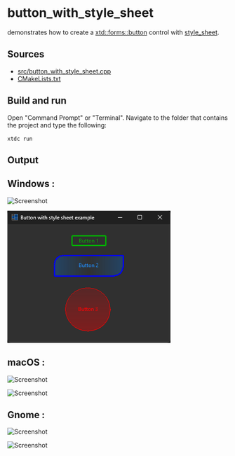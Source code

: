 # button_with_style_sheet

demonstrates how to create a [xtd::forms::button](https://gammasoft71.github.io/xtd/reference_guides/latest/classxtd_1_1forms_1_1button.html) control with [style_sheet](https://gammasoft71.github.io/xtd/reference_guides/latest/classxtd_1_1forms_1_1style__sheets_1_1style__sheet.html).

## Sources

* [src/button_with_style_sheet.cpp](src/button_with_style_sheet.cpp)
* [CMakeLists.txt](CMakeLists.txt)

## Build and run

Open "Command Prompt" or "Terminal". Navigate to the folder that contains the project and type the following:

```shell
xtdc run
```

## Output

## Windows :

![Screenshot](../../../../docs/pictures/examples/button_with_style_sheet_w.png)

![Screenshot](../../../../docs/pictures/examples/button_with_style_sheet_wd.png)

## macOS :

![Screenshot](../../../../docs/pictures/examples/button_with_style_sheet_m.png)

![Screenshot](../../../../docs/pictures/examples/button_with_style_sheet_md.png)

## Gnome :

![Screenshot](../../../../docs/pictures/examples/button_with_style_sheet_g.png)

![Screenshot](../../../../docs/pictures/examples/button_with_style_sheet_gd.png)
